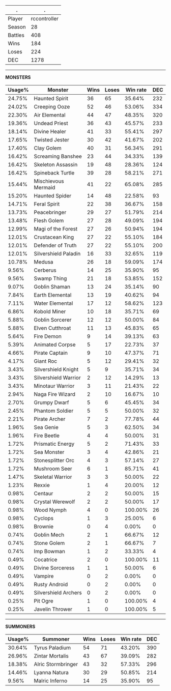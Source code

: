 .|.
|-|-
Player|rccontroller
Season|28
Battles|408
Wins|184
Loses|224
DEC|1278

---
**MONSTERS**

Usage%|Monster|Wins|Loses|Win rate|DEC|
-|-|-|-|-|-|
24.75%|Haunted Spirit|36|65|35.64%|232|
24.02%|Creeping Ooze|52|46|53.06%|334|
22.30%|Air Elemental|44|47|48.35%|320|
19.36%|Undead Priest|36|43|45.57%|233|
18.14%|Divine Healer|41|33|55.41%|297|
17.65%|Twisted Jester|30|42|41.67%|202|
17.40%|Clay Golem|40|31|56.34%|291|
16.42%|Screaming Banshee|23|44|34.33%|139|
16.42%|Skeleton Assassin|19|48|28.36%|124|
16.42%|Spineback Turtle|39|28|58.21%|271|
15.44%|Mischievous Mermaid|41|22|65.08%|285|
15.20%|Haunted Spider|14|48|22.58%|93|
14.71%|Feral Spirit|22|38|36.67%|158|
13.73%|Peacebringer|29|27|51.79%|214|
13.48%|Flesh Golem|27|28|49.09%|194|
12.99%|Magi of the Forest|27|26|50.94%|194|
12.01%|Crustacean King|27|22|55.10%|184|
12.01%|Defender of Truth|27|22|55.10%|200|
12.01%|Silvershield Paladin|16|33|32.65%|119|
10.78%|Medusa|26|18|59.09%|174|
9.56%|Cerberus|14|25|35.90%|95|
9.56%|Swamp Thing|21|18|53.85%|152|
9.07%|Goblin Shaman|13|24|35.14%|90|
7.84%|Earth Elemental|13|19|40.62%|94|
7.11%|Water Elemental|17|12|58.62%|123|
6.86%|Kobold Miner|10|18|35.71%|69|
5.88%|Goblin Sorcerer|12|12|50.00%|84|
5.88%|Elven Cutthroat|11|13|45.83%|65|
5.64%|Fire Demon|9|14|39.13%|63|
5.39%|Animated Corpse|5|17|22.73%|37|
4.66%|Pirate Captain|9|10|47.37%|71|
4.17%|Giant Roc|5|12|29.41%|32|
3.43%|Silvershield Knight|5|9|35.71%|34|
3.43%|Silvershield Warrior|2|12|14.29%|13|
3.43%|Minotaur Warrior|3|11|21.43%|22|
2.94%|Naga Fire Wizard|2|10|16.67%|10|
2.70%|Grumpy Dwarf|5|6|45.45%|34|
2.45%|Phantom Soldier|5|5|50.00%|32|
2.21%|Pirate Archer|7|2|77.78%|44|
1.96%|Sea Genie|5|3|62.50%|34|
1.96%|Fire Beetle|4|4|50.00%|31|
1.72%|Prismatic Energy|5|2|71.43%|33|
1.72%|Sea Monster|3|4|42.86%|21|
1.72%|Stonesplitter Orc|4|3|57.14%|27|
1.72%|Mushroom Seer|6|1|85.71%|41|
1.47%|Skeletal Warrior|3|3|50.00%|22|
1.23%|Rexxie|1|4|20.00%|12|
0.98%|Centaur|2|2|50.00%|15|
0.98%|Crystal Werewolf|2|2|50.00%|17|
0.98%|Wood Nymph|4|0|100.00%|26|
0.98%|Cyclops|1|3|25.00%|6|
0.98%|Brownie|0|4|0.00%|0|
0.74%|Goblin Mech|2|1|66.67%|12|
0.74%|Stone Golem|2|1|66.67%|7|
0.74%|Imp Bowman|1|2|33.33%|4|
0.49%|Cocatrice|2|0|100.00%|11|
0.49%|Divine Sorceress|1|1|50.00%|6|
0.49%|Vampire|0|2|0.00%|0|
0.49%|Rusty Android|0|2|0.00%|0|
0.49%|Silvershield Archers|0|2|0.00%|0|
0.25%|Pit Ogre|1|0|100.00%|4|
0.25%|Javelin Thrower|1|0|100.00%|5|

---
**SUMMONERS**

Usage%|Summoner|Wins|Loses|Win rate|DEC|
-|-|-|-|-|-|
30.64%|Tyrus Paladium|54|71|43.20%|390|
26.96%|Zintar Mortalis|43|67|39.09%|282|
18.38%|Alric Stormbringer|43|32|57.33%|296|
14.46%|Lyanna Natura|30|29|50.85%|214|
9.56%|Malric Inferno|14|25|35.90%|95|
